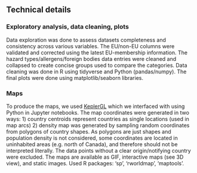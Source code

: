 ## Technical details
### Exploratory analysis, data cleaning, plots

Data exploration was done to assess datasets completeness and consistency across various variables. The EU/non-EU columns were validated and corrected using the latest EU-membership information. The hazard types/allergens/foreign bodies data entries were cleaned and collapsed to create concise groups used to compare the categories. Data cleaning was done in R using tidyverse and Python (pandas/numpy). The final plots were done using matplotlib/seaborn libraries. 

### Maps
To produce the maps, we used [KeplerGL][1] which we interfaced with using Python in Jupyter notebooks. The map coordinates were generated in two ways: 1) country centroids represent countries as single locations (used in map arcs) 2) density map was generated by sampling random coordinates from polygons of country shapes. As polygons are just shapes and population density is not considered, some coordinates are located in uninhabited areas (e.g. north of Canada), and therefore should not be interpreted literally. The data points without a clear origin/notifying country were excluded. The maps are available as GIF, interactive maps (see 3D view), and static images. Used R packages: ‘sp’, ‘rworldmap’, ‘maptools’.

[1]: https://kepler.gl/
